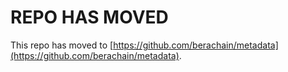 # REPO HAS MOVED

This repo has moved to [https://github.com/berachain/metadata](https://github.com/berachain/metadata).
